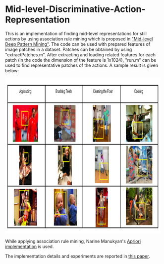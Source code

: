 # Mid-level-Discriminative-Action-Representation

This is an implementation of finding mid-level representations for still actions by using association rule mining which is proposed in ["Mid-level Deep Pattern Mining"](http://ieeexplore.ieee.org/stamp/stamp.jsp?arnumber=7298699). The code can be used with prepared features of image patches in a dataset. Patches can be obtained by using "extractPatches.m". After extracting and loading related features for each patch (in the code the dimension of the feature is 1x1024), "run.m" can be used to find representative patches of the actions. A sample result is given below:

<img src="https://raw.githubusercontent.com/ozgyal/Mid-level-Discriminative-Action-Representation/master/result.png" width="500" height="500"/>

While applying association rule mining, Narine Manukyan's [Apriori implementation](https://www.mathworks.com/matlabcentral/fileexchange/42541-association-rules) is used.

The implementation details and experiments are reported in [this paper](https://ozgeyalcinkaya.com/wp-content/uploads/2017/11/Mid-level-Action-Representation-with-Association-Rule-Mining-for-Still-Images.pdf).